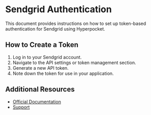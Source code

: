 # Sendgrid Authentication

This document provides instructions on how to set up token-based authentication for Sendgrid using Hyperpocket.

## How to Create a Token

1. Log in to your Sendgrid account.
2. Navigate to the API settings or token management section.
3. Generate a new API token.
4. Note down the token for use in your application.

## Additional Resources

- [Official Documentation](https://sendgrid.com/docs)
- [Support](https://support.sendgrid.com) 